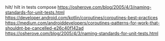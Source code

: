 hilt/ hilt in tests compose
https://osherove.com/blog/2005/4/3/naming-standards-for-unit-tests.html
https://developer.android.com/kotlin/coroutines/coroutines-best-practices
https://medium.com/androiddevelopers/coroutines-patterns-for-work-that-shouldnt-be-cancelled-e26c40f142ad
https://osherove.com/blog/2005/4/3/naming-standards-for-unit-tests.html